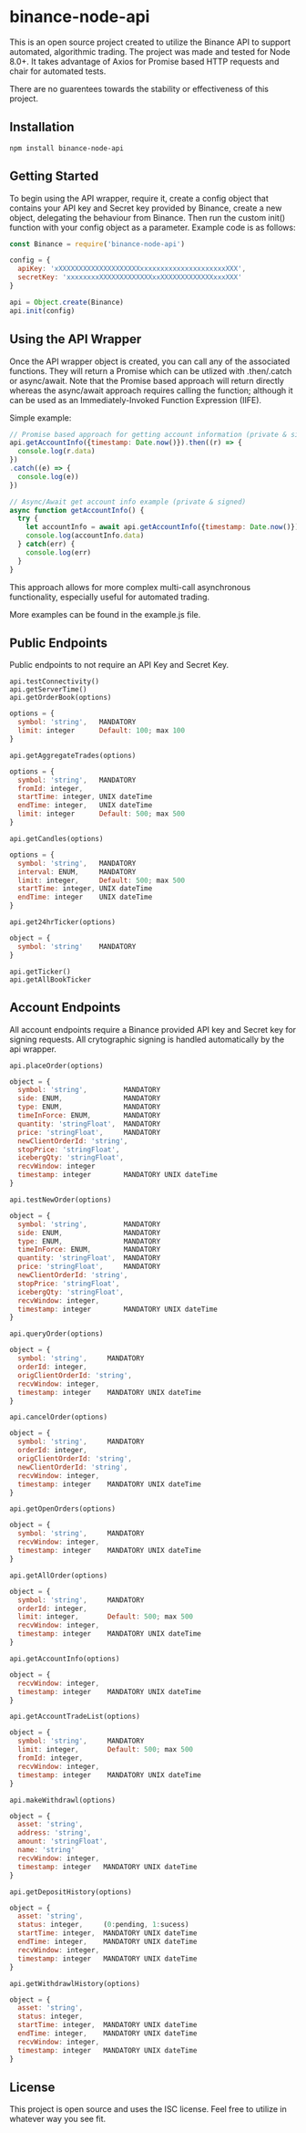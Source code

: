 # binance-node-api

This is an open source project created to utilize the Binance API to support automated, algorithmic trading. The project was made and tested for Node 8.0+. It takes advantage of Axios for Promise based HTTP requests and chair for automated tests. 

There are no guarentees towards the stability or effectiveness of this project.

## Installation

`npm install binance-node-api`

## Getting Started

To begin using the API wrapper, require it, create a config object that contains your API key and Secret key provided by Binance, create a new object, delegating the behaviour from Binance. Then run the custom init() function with your config object as a parameter. Example code is as follows:

```javascript 
const Binance = require('binance-node-api')

config = {
  apiKey: 'xXXXXXXXXXXXXXXXXXXXXxxxxxxxxxxxxxxxxxxxxxXXX',
  secretKey: 'xxxxxxxxXXXXXXXXXXXXXxxXXXXXXXXXXXXXxxxXXX'
}

api = Object.create(Binance)
api.init(config)
```

## Using the API Wrapper

Once the API wrapper object is created, you can call any of the associated functions. They will return a Promise which can be utlized with .then/.catch or async/await. Note that the Promise based approach will return directly whereas the async/await approach requires calling the function; although it can be used as an Immediately-Invoked Function Expression (IIFE).

Simple example:

```javascript
// Promise based approach for getting account information (private & signed)
api.getAccountInfo({timestamp: Date.now()}).then((r) => {
  console.log(r.data)
})
.catch((e) => {
  console.log(e))
})

// Async/Await get account info example (private & signed)
async function getAccountInfo() {
  try {
    let accountInfo = await api.getAccountInfo({timestamp: Date.now()})
    console.log(accountInfo.data)
  } catch(err) {
    console.log(err)
  } 
}
```

This approach allows for more complex multi-call asynchronous functionality, especially useful for automated trading.

More examples can be found in the example.js file.

## Public Endpoints

Public endpoints to not require an API Key and Secret Key.

`api.testConnectivity()`   
`api.getServerTime()`   
`api.getOrderBook(options)`   
```javascript 
options = {
  symbol: 'string',   MANDATORY
  limit: integer      Default: 100; max 100
} 
```   
`api.getAggregateTrades(options)`   
```javascript
options = {
  symbol: 'string',   MANDATORY
  fromId: integer,
  startTime: integer, UNIX dateTime
  endTime: integer,   UNIX dateTime
  limit: integer      Default: 500; max 500
}
```   
`api.getCandles(options)`   
```javascript 
options = {
  symbol: 'string',   MANDATORY
  interval: ENUM,     MANDATORY
  limit: integer,     Default: 500; max 500
  startTime: integer, UNIX dateTime
  endTime: integer    UNIX dateTime
}
```   
`api.get24hrTicker(options)`   
```javascript
object = {
  symbol: 'string'    MANDATORY
}
```   
`api.getTicker()`   
`api.getAllBookTicker`   

## Account Endpoints   

All account endpoints require a Binance provided API key and Secret key for signing requests. All crytographic signing is handled automatically by the api wrapper.

`api.placeOrder(options)`   
```javascript
object = {
  symbol: 'string',         MANDATORY
  side: ENUM,               MANDATORY 
  type: ENUM,               MANDATORY
  timeInForce: ENUM,        MANDATORY
  quantity: 'stringFloat',  MANDATORY
  price: 'stringFloat',     MANDATORY
  newClientOrderId: 'string',
  stopPrice: 'stringFloat',
  icebergQty: 'stringFloat',
  recvWindow: integer
  timestamp: integer        MANDATORY UNIX dateTime
}
```   
`api.testNewOrder(options)`
```javascript
object = {
  symbol: 'string',         MANDATORY
  side: ENUM,               MANDATORY 
  type: ENUM,               MANDATORY
  timeInForce: ENUM,        MANDATORY
  quantity: 'stringFloat',  MANDATORY
  price: 'stringFloat',     MANDATORY
  newClientOrderId: 'string',
  stopPrice: 'stringFloat',
  icebergQty: 'stringFloat',
  recvWindow: integer,
  timestamp: integer        MANDATORY UNIX dateTime
}
```  

`api.queryOrder(options)`
```javascript 
object = {
  symbol: 'string',     MANDATORY
  orderId: integer,
  origClientOrderId: 'string',
  recvWindow: integer,
  timestamp: integer    MANDATORY UNIX dateTime
}
```

`api.cancelOrder(options)`
```javascript
object = {
  symbol: 'string',     MANDATORY
  orderId: integer,
  origClientOrderId: 'string',
  newClientOrderId: 'string',
  recvWindow: integer,
  timestamp: integer    MANDATORY UNIX dateTime
}
```   

`api.getOpenOrders(options)`
```javascript
object = {
  symbol: 'string',     MANDATORY
  recvWindow: integer,
  timestamp: integer    MANDATORY UNIX dateTime
}
```   

`api.getAllOrder(options)`
```javascript
object = {
  symbol: 'string',     MANDATORY
  orderId: integer,
  limit: integer,       Default: 500; max 500
  recvWindow: integer,
  timestamp: integer    MANDATORY UNIX dateTime
}
```   
`api.getAccountInfo(options)`
```javascript
object = {
  recvWindow: integer,
  timestamp: integer    MANDATORY UNIX dateTime
}
```   

`api.getAccountTradeList(options)`
```javascript
object = {
  symbol: 'string',     MANDATORY
  limit: integer,       Default: 500; max 500
  fromId: integer,
  recvWindow: integer,
  timestamp: integer    MANDATORY UNIX dateTime
}
```   

`api.makeWithdrawl(options)`
```javascript
object = {
  asset: 'string',
  address: 'string',
  amount: 'stringFloat',
  name: 'string'
  recvWindow: integer,
  timestamp: integer   MANDATORY UNIX dateTime
}
```   

`api.getDepositHistory(options)`
```javascript
object = {
  asset: 'string',
  status: integer,     (0:pending, 1:sucess)
  startTime: integer,  MANDATORY UNIX dateTime
  endTime: integer,    MANDATORY UNIX dateTime
  recvWindow: integer,
  timestamp: integer   MANDATORY UNIX dateTime
}
```   

`api.getWithdrawlHistory(options)`
```javascript
object = {
  asset: 'string',
  status: integer,  
  startTime: integer,  MANDATORY UNIX dateTime
  endTime: integer,    MANDATORY UNIX dateTime
  recvWindow: integer,
  timestamp: integer   MANDATORY UNIX dateTime
}
```  

## License

This project is open source and uses the ISC license. Feel free to utilize in whatever way you see fit.